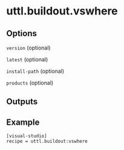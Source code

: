 # uttl.buildout.vswhere

## Options

`version` (optional)

`latest` (optional)

`install-path` (optional)

`products` (optional)

## Outputs

## Example

	[visual-studio]
	recipe = uttl.buildout:vswhere
